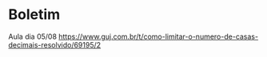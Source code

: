 # Boletim
Aula dia 05/08
https://www.guj.com.br/t/como-limitar-o-numero-de-casas-decimais-resolvido/69195/2
